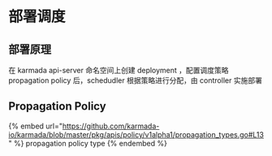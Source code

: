 # 部署调度

## 部署原理

在 karmada api-server 命名空间上创建 deployment ，配置调度策略 propagation policy 后，schedudler 根据策略进行分配，由 controller 实施部署

## Propagation Policy

{% embed url="https://github.com/karmada-io/karmada/blob/master/pkg/apis/policy/v1alpha1/propagation_types.go#L13" %}
propagation policy type
{% endembed %}
